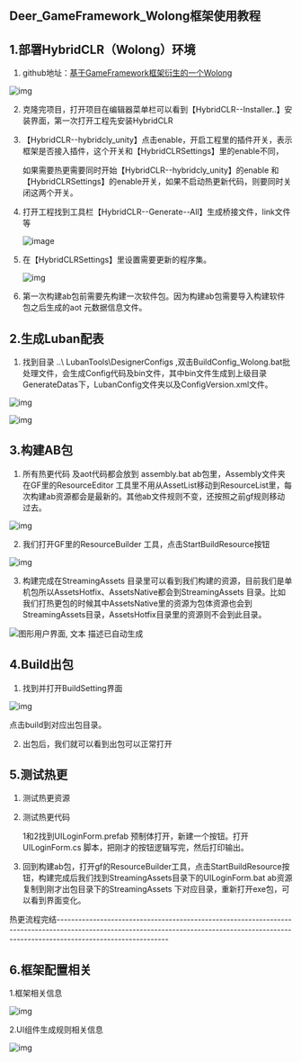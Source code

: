 ## 		Deer_GameFramework_Wolong框架使用教程

## 1.部署HybridCLR（Wolong）环境

1. github地址：[基于GameFramework框架衍生的一个Wolong](https://github.com/It-Life/Deer_GameFramework_Wolong)

![img](https://github.com/It-Life/Deer_GameFramework_Wolong/blob/2020.3.33/DescDocu/%E6%95%99%E7%A8%8B/%E6%95%99%E7%A8%8B1.jpg?raw=true)

2. 克隆完项目，打开项目在编辑器菜单栏可以看到【HybridCLR--Installer..】安装界面，第一次打开工程先安装HybridCLR

3. 【HybridCLR--hybridcly_unity】点击enable，开启工程里的插件开关，表示框架是否接入插件，这个开关和【HybridCLRSettings】里的enable不同，

   如果需要热更需要同时开始【HybridCLR--hybridcly_unity】的enable 和 【HybridCLRSettings】的enable开关，如果不启动热更新代码，则要同时关闭这两个开关。

4. 打开工程找到工具栏【HybridCLR--Generate--All】生成桥接文件，link文件等

   ![image](https://github.com/It-Life/Deer_GameFramework_Wolong/blob/2021.3.1/DescDocu/%E6%95%99%E7%A8%8B/%E6%95%99%E7%A8%8B3.png?raw=true)

5. 在【HybridCLRSettings】里设置需要更新的程序集。

   ![img](https://github.com/It-Life/Deer_GameFramework_Wolong/blob/2021.3.1/DescDocu/%E6%95%99%E7%A8%8B/%E6%95%99%E7%A8%8B14.png?raw=true)

6. 第一次构建ab包前需要先构建一次软件包。因为构建ab包需要导入构建软件包之后生成的aot 元数据信息文件。

## 2.生成Luban配表

1. 找到目录 ..\ LubanTools\DesignerConfigs ,双击BuildConfig_Wolong.bat批处理文件，会生成Config代码及bin文件，其中bin文件生成到上级目录GenerateDatas下，LubanConfig文件夹以及ConfigVersion.xml文件。

![img](https://github.com/It-Life/Deer_GameFramework_Wolong/blob/2021.3.1/DescDocu/%E6%95%99%E7%A8%8B/%E6%95%99%E7%A8%8B9.png?raw=true)

![img](https://github.com/It-Life/Deer_GameFramework_Wolong/blob/2021.3.1/DescDocu/%E6%95%99%E7%A8%8B/%E6%95%99%E7%A8%8B10.png?raw=true)

## 3.构建AB包

1. 所有热更代码 及aot代码都会放到 assembly.bat ab包里，Assembly文件夹在GF里的ResourceEditor 工具里不用从AssetList移动到ResourceList里，每次构建ab资源都会是最新的。其他ab文件规则不变，还按照之前gf规则移动过去。

![img](https://github.com/It-Life/Deer_GameFramework_Wolong/blob/2020.3.33/DescDocu/%E6%95%99%E7%A8%8B/%E6%95%99%E7%A8%8B6.jpg?raw=true)

2. 我们打开GF里的ResourceBuilder 工具，点击StartBuildResource按钮

![img](https://github.com/It-Life/Deer_GameFramework_Wolong/blob/2020.3.33/DescDocu/%E6%95%99%E7%A8%8B/%E6%95%99%E7%A8%8B7.jpg?raw=true)

3. 构建完成在StreamingAssets 目录里可以看到我们构建的资源，目前我们是单机包所以AssetsHotfix、AssetsNative都会到StreamingAssets 目录。比如我们打热更包的时候其中AssetsNative里的资源为包体资源也会到StreamingAssets目录，AssetsHotfix目录里的资源则不会到此目录。

![图形用户界面, 文本  描述已自动生成](https://github.com/It-Life/Deer_GameFramework_Wolong/blob/2020.3.33/DescDocu/%E6%95%99%E7%A8%8B/%E6%95%99%E7%A8%8B8.jpg?raw=true)

 

## 4.Build出包

1. 找到并打开BuildSetting界面

![img](https://github.com/It-Life/Deer_GameFramework_Wolong/blob/2020.3.33/DescDocu/%E6%95%99%E7%A8%8B/%E6%95%99%E7%A8%8B11.jpg?raw=true)

点击build到对应出包目录。

2. 出包后，我们就可以看到出包可以正常打开 

## 5.测试热更

1. 测试热更资源

2. 测试热更代码

   1和2找到UILoginForm.prefab 预制体打开，新建一个按钮。打开UILoginForm.cs 脚本，把刚才的按钮逻辑写完，然后打印输出。

3. 回到构建ab包，打开gf的ResourceBuilder工具，点击StartBuildResource按钮，构建完成后我们找到StreamingAssets目录下的UILoginForm.bat ab资源复制到刚才出包目录下的StreamingAssets 下对应目录，重新打开exe包，可以看到界面变化。

热更流程完结-------------------------------------------------------------------------------------------------------------------------------------------------------------------------------------------

## 6.框架配置相关

1.框架相关信息

![img](https://github.com/It-Life/Deer_GameFramework_Wolong/blob/2021.3.1/DescDocu/%E6%95%99%E7%A8%8B/%E6%95%99%E7%A8%8B12.png?raw=true)

2.UI组件生成规则相关信息

![img](https://github.com/It-Life/Deer_GameFramework_Wolong/blob/2021.3.1/DescDocu/%E6%95%99%E7%A8%8B/%E6%95%99%E7%A8%8B13.png?raw=true)

